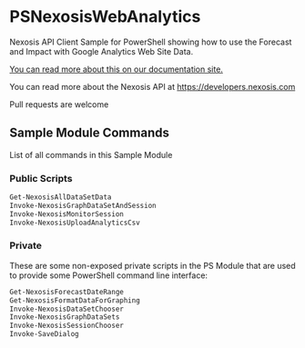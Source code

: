 # PSNexosisWebAnalytics

Nexosis API Client Sample for PowerShell showing how to use the Forecast and Impact with Google Analytics Web Site Data. 

[You can read more about this on our documentation site.](http://docs.nexosis.com/tutorials/websitetrafficforecasting)

You can read more about the Nexosis API at https://developers.nexosis.com

Pull requests are welcome

## Sample Module Commands 
List of all commands in this Sample Module

### Public Scripts
```powershell
Get-NexosisAllDataSetData
Invoke-NexosisGraphDataSetAndSession
Invoke-NexosisMonitorSession
Invoke-NexosisUploadAnalyticsCsv
```

### Private 

These are some non-exposed private scripts in the PS Module that are used to provide some PowerShell command line interface:

```powershell
Get-NexosisForecastDateRange
Get-NexosisFormatDataForGraphing
Invoke-NexosisDataSetChooser
Invoke-NexosisGraphDataSets
Invoke-NexosisSessionChooser
Invoke-SaveDialog
```